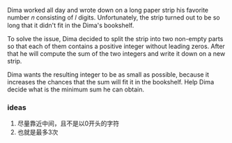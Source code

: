 Dima worked all day and wrote down on a long paper strip his favorite number 𝑛
 consisting of 𝑙
 digits. Unfortunately, the strip turned out to be so long that it didn't fit in the Dima's bookshelf.

To solve the issue, Dima decided to split the strip into two non-empty parts so that each of them contains a positive integer without leading zeros. After that he will compute the sum of the two integers and write it down on a new strip.

Dima wants the resulting integer to be as small as possible, because it increases the chances that the sum will fit it in the bookshelf. Help Dima decide what is the minimum sum he can obtain.

### ideas
1. 尽量靠近中间，且不是以0开头的字符
2. 也就是最多3次